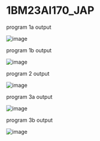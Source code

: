 # 1BM23AI170_JAP

program 1a output

![image](https://github.com/user-attachments/assets/5403aef6-f420-4d03-88c6-71000047c3d3)

program 1b output

![image](https://github.com/user-attachments/assets/6f23abbd-7e6e-49b0-a064-6c691fe927f4)

program 2 output

![image](https://github.com/user-attachments/assets/915eed8f-a3ca-49fe-9ab0-79c0953367de)

program 3a output

![image](https://github.com/user-attachments/assets/dab06a9f-76ae-4879-aa23-53de59f54ab9)

program 3b output

![image](https://github.com/user-attachments/assets/8a1d55d0-f2d9-402e-9561-e2362a8eae06)

